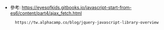 * 參考: 
        https://eyesofkids.gitbooks.io/javascript-start-from-es6/content/part4/ajax_fetch.html

        https://tw.alphacamp.co/blog/jquery-javascript-library-overview
